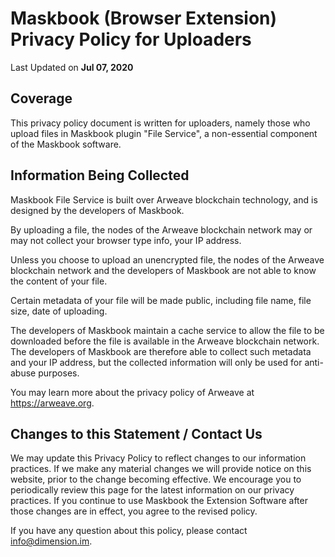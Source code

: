 # Maskbook (Browser Extension)<br>Privacy Policy for Uploaders

Last Updated on **Jul 07, 2020**

## Coverage

This privacy policy document is written for uploaders, namely those who upload files in Maskbook plugin "File Service", a non-essential component of the Maskbook software.

## Information Being Collected

Maskbook File Service is built over Arweave blockchain technology, and is designed by the developers of Maskbook.

By uploading a file, the nodes of the Arweave blockchain network may or may not collect your browser type info, your IP address.

Unless you choose to upload an unencrypted file, the nodes of the Arweave blockchain network and the developers of Maskbook are not able to know the content of your file.

Certain metadata of your file will be made public, including file name, file size, date of uploading.

The developers of Maskbook maintain a cache service to allow the file to be downloaded before the file is available in the Arweave blockchain network. The developers of Maskbook are therefore able to collect such metadata and your IP address, but the collected information will only be used for anti-abuse purposes.

You may learn more about the privacy policy of Arweave at <https://arweave.org>.

## Changes to this Statement / Contact Us

We may update this Privacy Policy to reflect changes to our information practices.
If we make any material changes we will provide notice on this website, prior to the change becoming effective.
We encourage you to periodically review this page for the latest information on our privacy practices.
If you continue to use Maskbook the Extension Software after those changes are in effect, you agree to the revised policy.

If you have any question about this policy, please contact [info@dimension.im](mailto:info@dimension.im).
